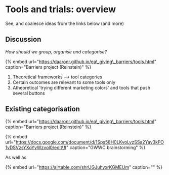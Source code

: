 # Tools and trials: overview

See, and coalesce ideas from the links below \(and more\)

## Discussion

_How should we group, organise and categorise?_

{% embed url="https://daaronr.github.io/ea\_giving\_barriers/tools.html" caption="Barriers project \(Reinstein\)" %}

1. Theoretical frameworks --&gt; tool categories
2. Certain outcomes are relevant to some tools only
3. Atheoretical 'trying different marketing colors' and tools that push several buttons



## Existing categorisation

{% embed url="https://daaronr.github.io/ea\_giving\_barriers/tools.html" caption="Barriers project \(Reinstein\)" %}

{% embed url="https://docs.google.com/document/d/1Sps58H0LKvoLvzSSa2Yav3kFO1vDSVzsYXoYyWzvol0/edit\#" caption="GWWC brainstorming" %}

As well as

{% embed url="https://airtable.com/shrUGJuhyxrKGMEUm" caption="" %}

